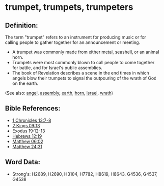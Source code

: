 # trumpet, trumpets, trumpeters #

## Definition: ##

The term "trumpet" refers to an instrument for producing music or for calling people to gather together for an announcement or meeting.

* A trumpet was commonly made from either metal, seashell, or an animal horn.
* Trumpets were most commonly blown to call people to come together for battle, and for Israel's public assemblies.
* The book of Revelation describes a scene in the end times in which angels blow their trumpets to signal the outpouring of the wrath of God on the earth.

(See also: [angel](../kt/angel.md), [assembly](../other/assembly.md), [earth](../other/earth.md), [horn](../other/horn.md), [Israel](../kt/israel.md), [wrath](../kt/wrath.md))

## Bible References: ##

* [1 Chronicles 13:7-8](rc://en/tn/help/1ch/13/07)
* [2 Kings 09:13](rc://en/tn/help/2ki/09/13)
* [Exodus 19:12-13](rc://en/tn/help/exo/19/12)
* [Hebrews 12:19](rc://en/tn/help/heb/12/19)
* [Matthew 06:02](rc://en/tn/help/mat/06/02)
* [Matthew 24:31](rc://en/tn/help/mat/24/31)

## Word Data: ##

* Strong's: H2689, H2690, H3104, H7782, H8619, H8643, G4536, G4537, G4538

